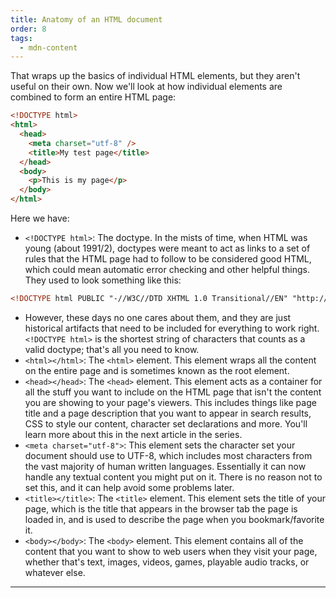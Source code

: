 ```yaml
---
title: Anatomy of an HTML document
order: 8
tags:
  - mdn-content
---
```


That wraps up the basics of individual HTML elements, but they aren't useful on
their own. Now we'll look at how individual elements are combined to form an
entire HTML page:

```html
<!DOCTYPE html>
<html>
  <head>
    <meta charset="utf-8" />
    <title>My test page</title>
  </head>
  <body>
    <p>This is my page</p>
  </body>
</html>
```

Here we have:

- `<!DOCTYPE html>`: The doctype. In the mists of time, when HTML was young
  (about 1991/2), doctypes were meant to act as links to a set of rules that the
  HTML page had to follow to be considered good HTML, which could mean automatic
  error checking and other helpful things. They used to look something like
  this:

```html
<!DOCTYPE html PUBLIC "-//W3C//DTD XHTML 1.0 Transitional//EN" "http://www.w3.org/TR/xhtml1/DTD/xhtml1-transitional.dtd">
```

- However, these days no one cares about them, and they are just historical
  artifacts that need to be included for everything to work right.
  `<!DOCTYPE html>` is the shortest string of characters that counts as a valid
  doctype; that's all you need to know.
- `<html></html>`: The `<html>` element. This element wraps all the content on
  the entire page and is sometimes known as the root element.
- `<head></head>`: The `<head>` element. This element acts as a container for
  all the stuff you want to include on the HTML page that isn't the content you
  are showing to your page's viewers. This includes things like page title and a
  page description that you want to appear in search results, CSS to style our
  content, character set declarations and more. You'll learn more about this in
  the next article in the series.
- `<meta charset="utf-8">`: This element sets the character set your document
  should use to UTF-8, which includes most characters from the vast majority of
  human written languages. Essentially it can now handle any textual content you
  might put on it. There is no reason not to set this, and it can help avoid
  some problems later.
- `<title></title>`: The `<title>` element. This element sets the title of your
  page, which is the title that appears in the browser tab the page is loaded
  in, and is used to describe the page when you bookmark/favorite it.
- `<body></body>`: The `<body>` element. This element contains all of the
  content that you want to show to web users when they visit your page, whether
  that's text, images, videos, games, playable audio tracks, or whatever else.

---

